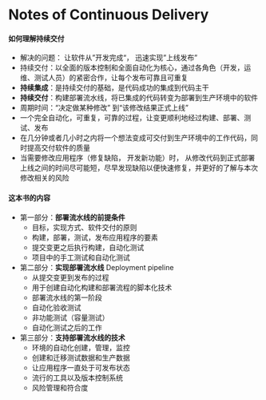 # Notes of Continuous Delivery

#### 如何理解持续交付
- 解决的问题： 让软件从”开发完成“， 迅速实现”上线发布”  
- 持续交付：以全面的版本控制和全面自动化为核心，通过各角色（开发，运维、测试人员）的紧密合作，让每个发布可靠且可重复  
- **持续集成**：是持续交付的基础，是代码成功的集成到代码主干  
- **持续交付**：构建部署流水线，将已集成的代码转变为部署到生产环境中的软件   
- 周期时间：“决定做某种修改” 到“该修改结果正式上线”  
- 一个完全自动化，可重复，可靠的过程，让变更顺利地经过构建、部署、测试、发布  
- 在几分钟或者几小时之内将一个想法变成可交付到生产环境中的工作代码，同时提高交付软件的质量
- 当需要修改应用程序（修复缺陷， 开发新功能）时， 从修改代码到正式部署上线之间的时间尽可能短，尽早发现缺陷以便快速修复，并更好的了解与本次修改相关的风险  

#### 这本书的内容
- 第一部分：**部署流水线的前提条件**
  - 目标，实现方式、软件交付的原则
  - 构建，部署，测试，发布应用程序的要素
  - 提交变更之后执行构建，自动化测试
  - 项目中的手工测试和自动化测试
- 第二部分：**实现部署流水线** Deployment pipeline
  - 从提交变更到发布的过程
  - 用于创建自动化构建和部署流程的脚本化技术
  - 部署流水线的第一阶段
  - 自动化验收测试
  - 非功能测试（容量测试）
  - 自动化测试之后的工作
- 第三部分：**支持部署流水线的技术**
  - 环境的自动化创建，管理，监控
  - 创建和迁移测试数据和生产数据
  - 让应用程序一直处于可发布状态
  - 流行的工具以及版本控制系统
  - 风险管理和符合度

  
